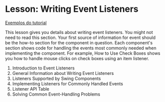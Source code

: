# Lesson: Writing Event Listeners

[Exemplos do tutorial](https://docs.oracle.com/javase/tutorial/uiswing/examples/events/index.html#Beeper)

<p>
This lesson gives you details about writing event listeners. You might not need to read this section. Your first source of information for event should be the how-to section for the component in question. Each component's section shows code for handling the events most commonly needed when implementing the component. For example, How to Use Check Boxes shows you how to handle mouse clicks on check boxes using an item listener.

<ol>
<li>
Introduction to Event Listeners
</li>
<li>
General Information about Writing Event Listeners
</li>
<li>
Listeners Supported by Swing Components
</li>
<li>
Implementing Listeners for Commonly Handled Events
</li>
<li>
Listener API Table
</li>
<li>
Solving Common Event-Handling Problems
</li>
</ol>